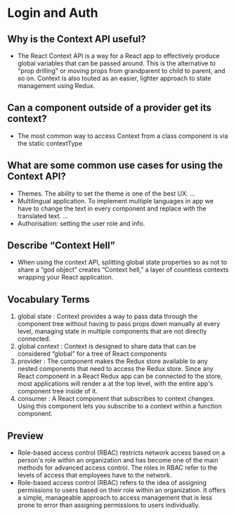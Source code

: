 # Login and Auth

## Why is the Context API useful? 

 * The React Context API is a way for a React app to effectively produce global variables that can be passed around. This is the alternative to "prop drilling" or moving props from grandparent to child to parent, and so on. Context is also touted as an easier, lighter approach to state management using Redux.

## Can a component outside of a provider get its context?

 * The most common way to access Context from a class component is via the static contextType 

## What are some common use cases for using the Context API?

 * Themes. The ability to set the theme is one of the best UX. ...
 * Multilingual application. To implement multiple languages in app we have to change the text in every component and replace with the translated text. ...
 * Authorisation: setting the user role and info.

## Describe “Context Hell”

 * When using the context API, splitting global state properties so as not to share a “god object” creates “Context hell,” a layer of countless contexts wrapping your React application.

## Vocabulary Terms 

 1. global state : Context provides a way to pass data through the component tree without having to pass props down manually at every level, managing state in multiple components that are not directly connected.
 2. global context : Context is designed to share data that can be considered “global” for a tree of React components
 3. provider : The <Provider> component makes the Redux store available to any nested components that need to access the Redux store. Since any React component in a React Redux app can be connected to the store, most applications will render a <Provider> at the top level, with the entire app's component tree inside of it.
 4. consumer : A React component that subscribes to context changes. Using this component lets you subscribe to a context within a function component.
  
## Preview  

 * Role-based access control (RBAC) restricts network access based on a person's role within an organization and has become one of the main methods for advanced access control. The roles in RBAC refer to the levels of access that employees have to the network.
 * Role-based access control (RBAC) refers to the idea of assigning permissions to users based on their role within an organization. It offers a simple, manageable approach to access management that is less prone to error than assigning permissions to users individually.



